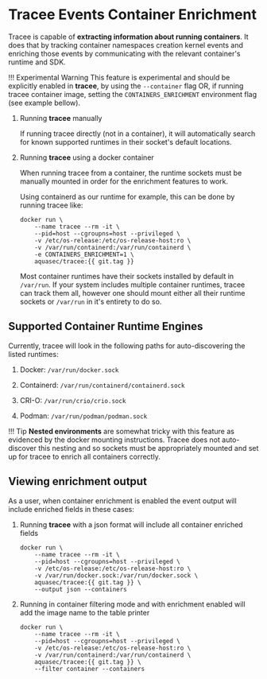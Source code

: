 # Tracee Events Container Enrichment

Tracee is capable of **extracting information about running containers**. It
does that by tracking container namespaces creation kernel events and enriching
those events by communicating with the relevant container's runtime and SDK.

!!! Experimental Warning
    This feature is experimental and should be explicitly enabled in
    **tracee**, by using the `--container` flag OR, if running tracee
    container image, setting the `CONTAINERS_ENRICHMENT` environment flag (see
    example bellow).

1. Running **tracee** manually

    If running tracee directly (not in a container), it will automatically
    search for known supported runtimes in their socket's default locations.

2. Running **tracee** using a docker container

    When running tracee from a container, the runtime sockets must be manually
    mounted in order for the enrichment features to work.

    Using containerd as our runtime for example, this can be done by running
    tracee like:
    
    ```console
    docker run \
        --name tracee --rm -it \
        --pid=host --cgroupns=host --privileged \
        -v /etc/os-release:/etc/os-release-host:ro \
        -v /var/run/containerd:/var/run/containerd \
        -e CONTAINERS_ENRICHMENT=1 \
        aquasec/tracee:{{ git.tag }}
    ```

    Most container runtimes have their sockets installed by default in
    `/var/run`. If your system includes multiple container runtimes, tracee can
    track them all, however one should mount either all their runtime sockets
    or `/var/run` in it's entirety to do so.

## Supported Container Runtime Engines

Currently, tracee will look in the following paths for auto-discovering the listed runtimes:

1. Docker:     `/var/run/docker.sock`

2. Containerd: `/var/run/containerd/containerd.sock`

3. CRI-O:      `/var/run/crio/crio.sock`

4. Podman:     `/var/run/podman/podman.sock`

!!! Tip
    **Nested environments** are somewhat tricky with this feature as evidenced
    by the docker mounting instructions. Tracee does not auto-discover this
    nesting and so sockets must be appropriately mounted and set up for tracee
    to enrich all containers correctly.

## Viewing enrichment output

As a user, when container enrichment is enabled the event output will include enriched fields in these cases:

1. Running **tracee** with a json format will include all container enriched fields

    ```console
    docker run \
        --name tracee --rm -it \
        --pid=host --cgroupns=host --privileged \
        -v /etc/os-release:/etc/os-release-host:ro \
        -v /var/run/docker.sock:/var/run/docker.sock \
        aquasec/tracee:{{ git.tag }} \
        --output json --containers
    ```

2. Running in container filtering mode and with enrichment enabled will add the image name to the table printer

    ```console
    docker run \
        --name tracee --rm -it \
        --pid=host --cgroupns=host --privileged \
        -v /etc/os-release:/etc/os-release-host:ro \
        -v /var/run/containerd:/var/run/containerd \
        aquasec/tracee:{{ git.tag }} \
        --filter container --containers
    ```
